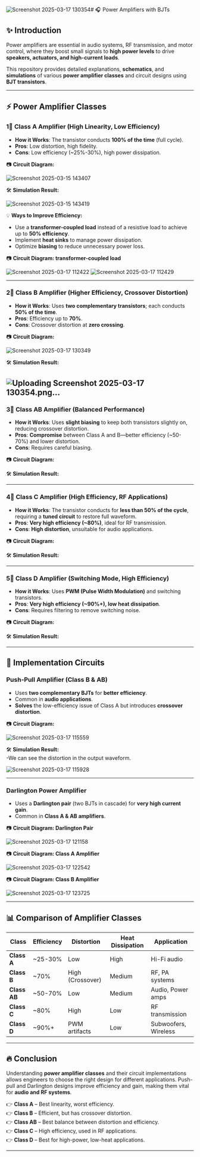 ![Screenshot 2025-03-17 130354](https://github.com/user-attachments/assets/86e6de31-5cdb-4d8f-b712-6a489f2b1e74)# 🎧 Power Amplifiers with BJTs

## ✨ Introduction
Power amplifiers are essential in audio systems, RF transmission, and motor control, where they boost small signals to **high power levels** to drive **speakers, actuators, and high-current loads**.

This repository provides detailed explanations, **schematics**, and **simulations** of various **power amplifier classes** and circuit designs using **BJT transistors**.

---

## ⚡ Power Amplifier Classes

### 1⃣ **Class A Amplifier** (High Linearity, Low Efficiency)
- **How it Works**: The transistor conducts **100% of the time** (full cycle).
- **Pros**: Low distortion, high fidelity.
- **Cons**: Low efficiency (~25%-30%), high power dissipation.

📷 **Circuit Diagram:**  

![Screenshot 2025-03-15 143407](https://github.com/user-attachments/assets/4839f91c-5fee-49e4-8de7-0924c3f6d55e)

🛠 **Simulation Result:**  

![Screenshot 2025-03-15 143419](https://github.com/user-attachments/assets/43a1d68f-62c3-4b94-a088-7d8caf0e276b)

💡 **Ways to Improve Efficiency:**
- Use a **transformer-coupled load** instead of a resistive load to achieve up to **50% efficiency**.
- Implement **heat sinks** to manage power dissipation.
- Optimize **biasing** to reduce unnecessary power loss.
  
📷  **Circuit Diagram: transformer-coupled load**

![Screenshot 2025-03-17 112422](https://github.com/user-attachments/assets/cd3f6575-4c67-49eb-962e-15aa2e981320)
![Screenshot 2025-03-17 112429](https://github.com/user-attachments/assets/a4f6c720-e498-48f5-be42-27892b1925c3)

---

### 2⃣ **Class B Amplifier** (Higher Efficiency, Crossover Distortion)
- **How it Works**: Uses **two complementary transistors**; each conducts **50% of the time**.
- **Pros**: Efficiency up to **70%**.
- **Cons**: Crossover distortion at **zero crossing**.

📷 **Circuit Diagram:**  

![Screenshot 2025-03-17 130349](https://github.com/user-attachments/assets/51907f41-0644-4039-95b7-8cfdb8b5b217)

🛠 **Simulation Result:**  

![Uploading Screenshot 2025-03-17 130354.png…]()
---


### 3⃣ **Class AB Amplifier** (Balanced Performance)
- **How it Works**: Uses **slight biasing** to keep both transistors slightly on, reducing crossover distortion.
- **Pros**: **Compromise** between Class A and B—better efficiency (~50-70%) and lower distortion.
- **Cons**: Requires careful biasing.

📷 **Circuit Diagram:**  

🛠 **Simulation Result:**  

---

### 4⃣ **Class C Amplifier** (High Efficiency, RF Applications)
- **How it Works**: The transistor conducts for **less than 50% of the cycle**, requiring a **tuned circuit** to restore full waveform.
- **Pros**: **Very high efficiency (~80%)**, ideal for RF transmission.
- **Cons**: **High distortion**, unsuitable for audio applications.

📷 **Circuit Diagram:**  

🛠 **Simulation Result:**  

---

### 5⃣ **Class D Amplifier** (Switching Mode, High Efficiency)
- **How it Works**: Uses **PWM (Pulse Width Modulation)** and switching transistors.
- **Pros**: **Very high efficiency (~90%+), low heat dissipation**.
- **Cons**: Requires filtering to remove switching noise.

📷 **Circuit Diagram:**  

🛠 **Simulation Result:**  

---

## 🔹 Implementation Circuits

### **Push-Pull Amplifier (Class B & AB)**
- Uses **two complementary BJTs** for **better efficiency**.
- Common in **audio applications**.
- **Solves** the low-efficiency issue of Class A but introduces **crossover distortion**.

📷 **Circuit Diagram:**  

![Screenshot 2025-03-17 115559](https://github.com/user-attachments/assets/2cd08b18-d202-4b1b-acd5-21570a7784c7)

🛠 **Simulation Result:**  
-We can see the distortion in the output waveform.

![Screenshot 2025-03-17 115928](https://github.com/user-attachments/assets/7ff9a35c-b7af-4970-95b4-7fd17f592b84)

---

### **Darlington Power Amplifier**
- Uses a **Darlington pair** (two BJTs in cascade) for **very high current gain**.
- Common in **Class A & AB amplifiers**.

📷 **Circuit Diagram: Darlington Pair**  

![Screenshot 2025-03-17 121158](https://github.com/user-attachments/assets/a1522358-547b-430f-9df2-3ee402bc72a7)

📷 **Circuit Diagram: Class A Amplifier**  

![Screenshot 2025-03-17 122542](https://github.com/user-attachments/assets/c991fe2c-4bf4-4c55-87f2-62ced3e1098a)

📷 **Circuit Diagram: Class B Amplifier**  

![Screenshot 2025-03-17 123725](https://github.com/user-attachments/assets/b8e17502-68a0-4302-89ef-c7acd309c321)


---

## 📊 Comparison of Amplifier Classes
| Class | Efficiency | Distortion | Heat Dissipation | Application |
|--------|------------|------------|------------------|-------------|
| **Class A** | ~25-30% | Low | High | Hi-Fi audio |
| **Class B** | ~70% | High (Crossover) | Medium | RF, PA systems |
| **Class AB** | ~50-70% | Low | Medium | Audio, Power amps |
| **Class C** | ~80% | High | Low | RF transmission |
| **Class D** | ~90%+ | PWM artifacts | Low | Subwoofers, Wireless |

---

## 🔥 Conclusion
Understanding **power amplifier classes** and their circuit implementations allows engineers to choose the right design for different applications. Push-pull and Darlington designs improve efficiency and gain, making them vital for **audio and RF systems**.

👉 **Class A** – Best linearity, worst efficiency.  
👉 **Class B** – Efficient, but has crossover distortion.  
👉 **Class AB** – Best balance between distortion and efficiency.  
👉 **Class C** – High efficiency, used in RF applications.  
👉 **Class D** – Best for high-power, low-heat applications.

---
